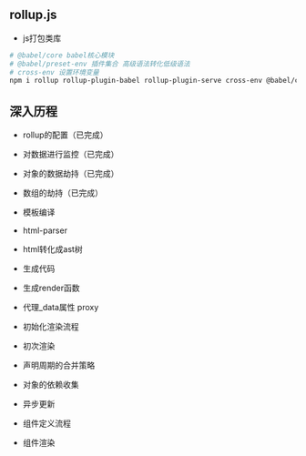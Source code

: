 ## rollup.js
- js打包类库

```sh
# @babel/core babel核心模块
# @babel/preset-env 插件集合 高级语法转化低级语法
# cross-env 设置环境变量
npm i rollup rollup-plugin-babel rollup-plugin-serve cross-env @babel/core @babel/preset-env 
```


## 深入历程
- rollup的配置（已完成）
- 对数据进行监控（已完成）
- 对象的数据劫持（已完成）
- 数组的劫持（已完成）

- 模板编译
- html-parser
- html转化成ast树
- 生成代码
- 生成render函数
- 代理_data属性 proxy
- 初始化渲染流程
- 初次渲染
- 声明周期的合并策略
- 对象的依赖收集
- 异步更新
- 组件定义流程
- 组件渲染